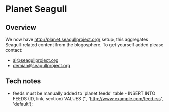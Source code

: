 <!-- Name: Community/Planet -->
<!-- Version: 2 -->
<!-- Last-Modified: 2007/04/11 11:06:45 -->
<!-- Author: aj -->
# Planet Seagull
## Overview
We now have http://planet.seagullproject.org/ setup, this aggregates Seagull-related content from the blogosphere.  To get yourself added please contact:

 * aj@seagullproject.org
 * demian@seagullproject.org

## Tech notes
 * feeds must be manually added to 'planet.feeds' table - INSERT INTO FEEDS (ID, link, section) VALUES ('', 'http://www.example.com/feed.rss', 'default');
